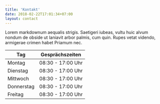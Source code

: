 ```yaml
---
title: 'Kontakt'
date: 2018-02-22T17:01:34+07:00
layout: contact
---
```


Lorem markdownum aequalis strigis. Saetigeri iubeas, vultu huic alvum nondum de obside ut laniavit arbor palmis, cum quin. Rupes vetat videndo, armigerae crimen habet Priamum nec.

| Tag        | Gesprächszeiten   |
|------------|-------------------|
| Montag     | 08:30 - 17:00 Uhr |
| Dienstag   | 08:30 - 17:00 Uhr |
| Mittwoch   | 08:30 - 17:00 Uhr |
| Donnerstag | 08:30 - 17:00 Uhr |
| Freitag    | 08:30 - 17:00 Uhr |
